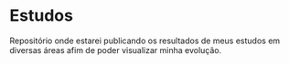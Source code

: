# Estudos
Repositório onde estarei publicando os resultados de meus estudos em diversas áreas afim de poder visualizar minha evolução.
